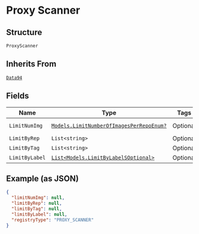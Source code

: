 
# Proxy Scanner

## Structure

`ProxyScanner`

## Inherits From

[`Data94`](../../doc/models/data-94.md)

## Fields

| Name | Type | Tags | Description |
|  --- | --- | --- | --- |
| `LimitNumImg` | [`Models.LimitNumberOfImagesPerRepoEnum?`](../../doc/models/limit-number-of-images-per-repo-enum.md) | Optional | **Default**: `LimitNumberOfImagesPerRepoEnum.Enum_5` |
| `LimitByRep` | `List<string>` | Optional | - |
| `LimitByTag` | `List<string>` | Optional | - |
| `LimitByLabel` | [`List<Models.LimitByLabelSOptional>`](../../doc/models/limit-by-label-s-optional.md) | Optional | - |

## Example (as JSON)

```json
{
  "limitNumImg": null,
  "limitByRep": null,
  "limitByTag": null,
  "limitByLabel": null,
  "registryType": "PROXY_SCANNER"
}
```


